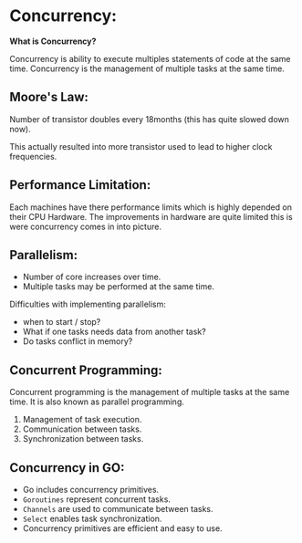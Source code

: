# Concurrency:

**What is Concurrency?**

Concurrency is ability to execute multiples statements of code at the
same time. Concurrency is the management of multiple tasks at the same
time.

## Moore's Law:

Number of transistor doubles every 18months (this has quite slowed
down now).

This actually resulted into more transistor used to lead to higher
clock frequencies.

## Performance Limitation:

 Each machines have there performance limits which is highly depended on
 their CPU Hardware. The improvements in hardware are quite limited this
 is were concurrency comes in into picture.

## Parallelism:

* Number of core increases over time.
* Multiple tasks may be performed at the same time.

Difficulties with implementing parallelism:

* when to start / stop?
* What if one tasks needs data from another task?
* Do tasks conflict in memory?

## Concurrent Programming:

Concurrent programming is the management of multiple tasks at the same
time. It is also known as parallel programming.

1. Management of task execution.
1. Communication between tasks.
1. Synchronization between tasks.

## Concurrency in GO:

* Go includes concurrency primitives.
* `Goroutines` represent concurrent tasks.
* `Channels` are used to communicate between tasks.
* `Select` enables task synchronization.
* Concurrency primitives are efficient and easy to use.


